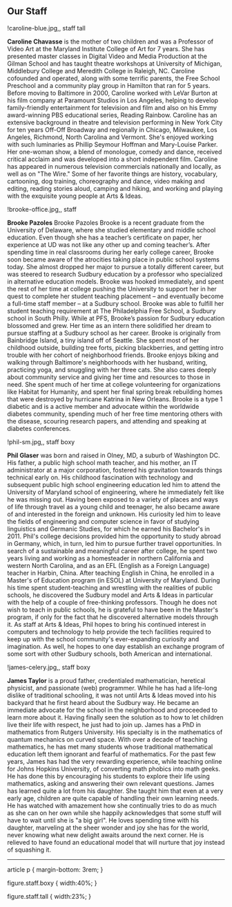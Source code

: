 Our Staff
---

!caroline-blue.jpg,, staff tall

**Caroline Chavasse**  is the mother of two children and was a
Professor of Video Art at the Maryland Institute College of Art for 7 years.
She has presented master classes in Digital Video and Media Production at the
Gilman School and has taught theatre workshops at University of Michigan,
Middlebury College and Meredith College in Raleigh, NC. Caroline cofounded and
operated, along with some terrific parents, the Free School Preschool and a
community play group in Hamilton that ran for 5 years.  Before moving to
Baltimore in 2000, Caroline worked with LeVar Burton at his film company at
Paramount Studios in Los Angeles, helping to develop family-friendly
entertainment for television and film and also on his Emmy award-winning PBS
educational series, Reading Rainbow. Caroline has an extensive background in
theatre and television performing in New York City for ten years Off-Off
Broadway and regionally in Chicago, Milwaukee, Los Angeles, Richmond, North
Carolina and Vermont. She's enjoyed working with such luminaries as Phillip
Seymour Hoffman and Mary-Louise Parker. Her one-woman show, a blend of
monologue, comedy and dance, received critical acclaim and was developed into
a short independent film. Caroline has appeared in numerous television
commercials nationally and locally, as well as on "The Wire." Some of her
favorite things are history, vocabulary, cartooning, dog training,
choreography and dance, video making and editing, reading stories aloud,
camping and hiking, and working and playing with the exquisite young people at
Arts & Ideas.


!brooke-office.jpg,, staff

**Brooke Pazoles** Brooke Pazoles Brooke is a recent graduate from the
University of Delaware, where she studied elementary and middle school
education. Even though she has a teacher’s certificate on paper, her
experience at UD was not like any other up and coming teacher’s. After
spending time in real classrooms during her early college career, Brooke soon
became aware of the atrocities taking place in public school systems today.
She almost dropped her major to pursue a totally different career, but was
steered to research Sudbury education by a professor who specialized in
alternative education models. Brooke was hooked immediately, and spent the
rest of her time at college pushing the University to support her in her quest
to complete her student teaching placement – and eventually become a full-time
staff member – at a Sudbury school. Brooke was able to fulfill her student
teaching requirement at The Philadelphia Free School, a Sudbury school in
South Philly. While at PFS, Brooke’s passion for Sudbury education blossomed
and grew. Her time as an intern there solidified her dream to pursue staffing
at a Sudbury school as her career. Brooke is originally from Bainbridge
Island, a tiny island off of Seattle. She spent most of her childhood outside,
building tree forts, picking blackberries, and getting intro trouble with her
cohort of neighborhood friends. Brooke enjoys biking and walking through
Baltimore's neighborhoods with her husband, writing, practicing yoga, and
snuggling with her three cats. She also cares deeply about community service
and giving her time and resources to those in need. She spent much of her time
at college volunteering for organizations like Habitat for Humanity, and spent
her final spring break rebuilding homes that were destroyed by hurricane
Katrina in New Orleans. Brooke is a type 1 diabetic and is a active member and
advocate within the worldwide diabetes community, spending much of her free
time mentoring others with the disease, scouring research papers, and
attending and speaking at diabetes conferences. 

!phil-sm.jpg,, staff boxy 

**Phil Glaser**  was born and raised in Olney, MD, a suburb of Washington
DC. His father, a public high school math teacher, and his mother, an IT
administrator at a major corporation, fostered his gravitation towards things
technical early on. His childhood fascination with technology and subsequent
public high school engineering education led him to attend the University of
Maryland school of engineering, where he immediately felt like he was missing
out. Having been exposed to a variety of places and ways of life through
travel as a young child and teenager, he also became aware of and interested
in the foreign and unknown. His curiosity led him to leave the fields of
engineering and computer science in favor of studying linguistics and Germanic
Studies, for which he earned his Bachelor's in 2011.  Phil's college decisions
provided him the opportunity to study abroad in Germany, which, in turn, led
him to pursue further travel opportunities. In search of a sustainable and
meaningful career after college, he spent two years living and working as a
homesteader in northern California and western North Carolina, and as an EFL
(English as a Foreign Language) teacher in Harbin, China. After teaching
English in China, he enrolled in a Master's of Education program (in ESOL) at
University of Maryland. During his time spent student-teaching and wrestling
with the realities of public schools, he discovered the Sudbury model and Arts
& Ideas in particular with the help of a couple of free-thinking professors.
Though he does not wish to teach in public schools, he is grateful to have
been in the Master's program, if only for the fact that he discovered
alternative models through it.  As staff at Arts & Ideas, Phil hopes to bring
his continued interest in computers and technology to help provide the tech
facilities required to keep up with the school community's ever-expanding
curiosity and imagination. As well, he hopes to one day establish an exchange
program of some sort with other Sudbury schools, both American and
international.

!james-celery.jpg,, staff boxy

**James Taylor**  is a proud father, credentialed mathematician, heretical
physicist, and passionate (web) programmer. While he has had a life-long
dislike of traditional schooling, it was not until Arts & Ideas moved into his
backyard that he first heard about the Sudbury way. He became an immediate
advocate for the school in the neighborhood and proceeded to learn more about
it. Having finally seen the solution as to how to let children live their life
with respect, he just had to join up.  James has a PhD in mathematics from
Rutgers University. His specialty is in the mathematics of quantum mechanics
on curved space. With over a decade of teaching mathematics, he has met many
students whose traditional mathematical education left them ignorant and
fearful of mathematics. For the past few years, James has had the very
rewarding experience, while teaching online for Johns Hopkins University, of
converting math phobics into math geeks. He has done this by encouraging his
students to explore their life using mathematics, asking and answering their
own relevant questions.  James has learned quite a lot from his daughter. She
taught him that even at a very early age, children are quite capable of
handling their own learning needs. He has watched with amazement how she
continually tries to do as much as she can on her own while she happily
acknowledges that some stuff will have to wait until she is "a big girl". He
loves spending time with his daughter, marveling at the sheer wonder and joy
she has for the world, never knowing what new delight awaits around the next
corner. He is relieved to have found an educational model that will nurture
that joy instead of squashing it.

---
article p {
    margin-bottom: 3rem;
}

figure.staff.boxy {
    width:40%;
}

figure.staff.tall {
    width:23%;
}
